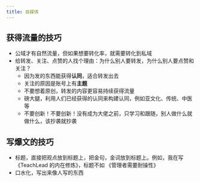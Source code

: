 ```yaml
---
title: 自媒体
---
```


## 获得流量的技巧

- 公域才有自然流量，但如果想要转化率，就需要转化到私域
- 给转发、关注、点赞的人找个理由：为什么别人要转发，为什么别人要点赞和关注？
  - 因为发的东西能获得**认同**，适合转发出去
  - 关注的原因是账号上有**主题**
  - 不要想着原创，转发的内容更容易持续获得流量
  - 磅大腿，利用人们已经获得的认同来构建认同，例如亚文化、传统、中医等
  - 不要创新！不要创新！没有成为大佬之前，只学习和跟随，别人做什么就做什么，该抄袭就抄袭

## 写爆文的技巧

- 标题，直接把观点放到标题上，把金句，金词放到标题上。例如，我在写《TeachLead 的内在修炼》，标题不如 《管理者需要耐操性》
- 口水化，写出来像人写的东西